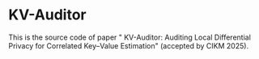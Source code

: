# KV-Auditor
This is the source code of paper " KV-Auditor: Auditing Local Differential Privacy for Correlated Key–Value Estimation" (accepted by CIKM 2025).
